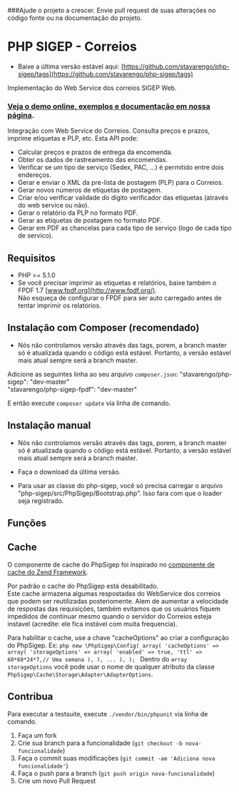 ###Ajude o projeto a crescer. Envie pull request de suas alterações no código fonte ou na documentação do projeto.

PHP SIGEP - Correios
====================

* Baixe a última versão estável aqui: [https://github.com/stavarengo/php-sigep/tags](https://github.com/stavarengo/php-sigep/tags) 
 
Implementação do Web Service dos correios SIGEP Web.
### [Veja o demo online, exemplos e documentação em nossa página](http://stavarengo.github.io/php-sigep).

Integração com Web Service do Correios. Consulta preços e prazos, imprime etiquetas e PLP, etc.
Esta API pode:
* Calcular preços e prazos de entrega da encomenda.   
* Obter os dados de rastreamento das encomendas.   
* Verificar se um tipo de serviço (Sedex, PAC, ...) é permitido entre dois endereços.   
* Gerar e enviar o XML da pre-lista de postagem (PLP) para o Correios.   
* Gerar novos números de etiquetas de postagem.
* Criar e/ou verificar validade do dígito verificador das etiquetas (através do web service ou não).   
* Gerar o relatório da PLP no formato PDF.   
* Gerar as etiquetas de postagem no formato PDF.
* Gerar em PDF as chancelas para cada tipo de serviço (logo de cada tipo de servico). 

Requisitos
---

* PHP >= 5.1.0
* Se você precisar imprimir as etiquetas e relatórios, baixe também o FPDF 1.7 [www.fpdf.org](http://www.fpdf.org/).   
  Não esqueça de configurar o FPDF para ser auto carregado antes de tentar imprimir os relatórios.

Instalação com Composer (recomendado)
---

* Nós não controlamos versão através das tags, porem, a branch master só é atualizada quando o código está estável.
  Portanto, a versão estável mais atual sempre será a branch master.

Adicione as seguintes linha ao seu arquivo `composer.json`:
	"stavarengo/php-sigep": "dev-master"    
    "stavarengo/php-sigep-fpdf": "dev-master"

E então execute `composer update` via linha de comando.



Instalação manual
---

* Nós não controlamos versão através das tags, porem, a branch master só é atualizada quando o código está estável.
  Portanto, a versão estável mais atual sempre será a branch master.

* Faça o download da última versão.
* Para usar as classe do php-sigep, você só precisa carregar o arquivo "php-sigep/src/PhpSigep/Bootstrap.php". Isso fara com que o loader seja registrado.

Funções
---

Cache
---

O componente de cache do PhpSigep foi inspirado no [componente de cache do Zend Framework](http://framework.zend.com/manual/2.3/en/index.html#zend-cache).

Por padrão o cache do PhpSigep está desabilitado.   
Este cache armazena algumas respostadas do WebService dos correios que podem ser reutilizadas posteriomente.
Alem de aumentar a velocidade de respostas das requisições, também evitamos que os usuários fiquem impedidos de continuar
mesmo quando o servidor do Correios esteja instavel (acredite: ele fica instável com muita frequencia).

Para habilitar o cache, use a chave "cacheOptions" ao criar a configuração do PhpSigep.
Ex:
    ```php
        new \PhpSigep\Config(
            array(
                'cacheOptions' => array(
                    'storageOptions' => array(
                        'enabled' => true,
                        'ttl' => 60*60*24*7,// Uma semana
                    ),
                ),
                ...
            ),
        );
    ```
Dentro do `array` `storageOptions` você pode usar o nome de qualquer atributo da classe `PhpSigep\Cache\Storage\Adapter\AdapterOptions`.

Contribua
---

Para executar a testsuite, execute `./vendor/bin/phpunit` via linha de comando.

1. Faça um fork
2. Crie sua branch para a funcionalidade (`git checkout -b nova-funcionalidade`)
3. Faça o commit suas modificações (`git commit -am 'Adiciona nova funcionalidade'`)
4. Faça o push para a branch (`git push origin nova-funcionalidade`)
5. Crie um novo Pull Request
